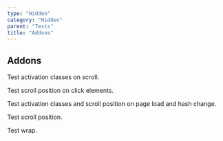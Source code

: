 ```yaml
---
type: "Hidden"
category: "Hidden"
parent: "Tests"
title: "Addons"
---
```


## Addons

Test activation classes on scroll.

Test scroll position on click elements.

Test activation classes and scroll position on page load and hash change.

<demo>
  <div class="gatsby_demo_item xt-toggle" data-iframe="demos/components/addons/scroll/scrolltoanchor">
  </div>
  <div class="gatsby_demo_item xt-toggle" data-iframe="demos/components/addons/scroll/scrolltoanchor-overlay">
  </div>
</demo>

Test scroll position.

Test wrap.

<demo>
  <demoinline src="demos/components/addons/slider/automaticscroll">
  </demoinline>
</demo>
